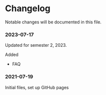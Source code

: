 # Changelog

Notable changes will be documented in this file.

### 2023-07-17

Updated for semester 2, 2023.

Added

- FAQ

### 2021-07-19

Initial files, set up GitHub pages
